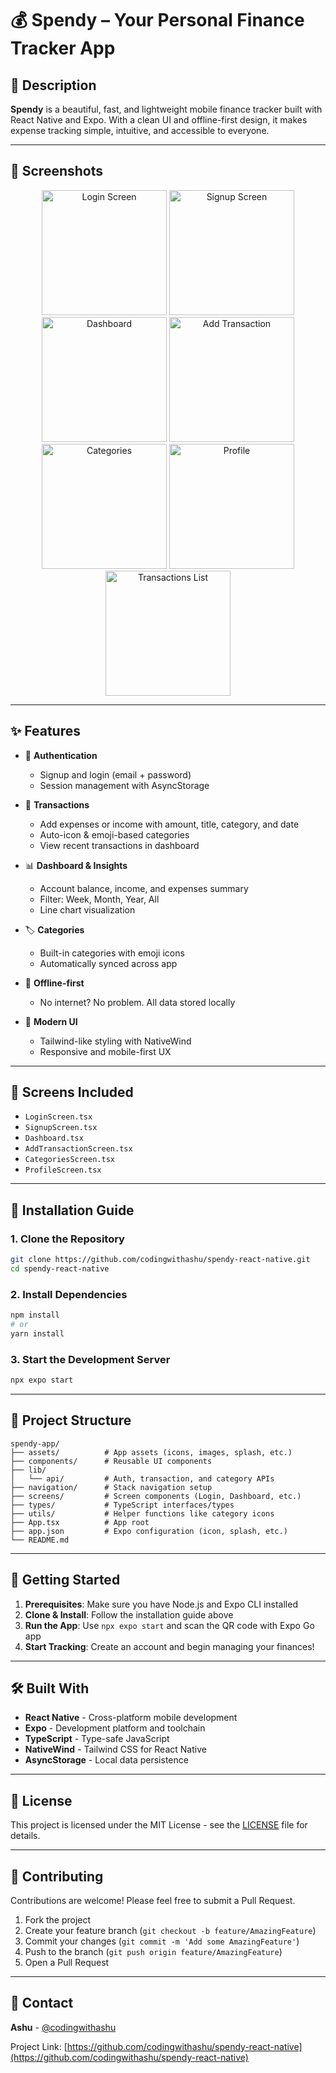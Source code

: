 # 💰 Spendy – Your Personal Finance Tracker App

## 📝 Description

**Spendy** is a beautiful, fast, and lightweight mobile finance tracker built with React Native and Expo. With a clean UI and offline-first design, it makes expense tracking simple, intuitive, and accessible to everyone.

---

## 📱 Screenshots

<div align="center">
  <img src="./assets/screenshots/1.png" alt="Login Screen" width="200"/>
  <img src="./assets/screenshots/2.png" alt="Signup Screen" width="200"/>
  <img src="./assets/screenshots/3.png" alt="Dashboard" width="200"/>
  <img src="./assets/screenshots/4.png" alt="Add Transaction" width="200"/>
</div>
<div align="center">
  <img src="./assets/screenshots/5.png" alt="Categories" width="200"/>
  <img src="./assets/screenshots/6.png" alt="Profile" width="200"/>
  <img src="./assets/screenshots/7.png" alt="Transactions List" width="200"/>
</div>

---

## ✨ Features

- 🔐 **Authentication**
  - Signup and login (email + password)
  - Session management with AsyncStorage
  
- 💸 **Transactions**
  - Add expenses or income with amount, title, category, and date
  - Auto-icon & emoji-based categories
  - View recent transactions in dashboard
  
- 📊 **Dashboard & Insights**
  - Account balance, income, and expenses summary
  - Filter: Week, Month, Year, All
  - Line chart visualization
  
- 🏷️ **Categories**
  - Built-in categories with emoji icons
  - Automatically synced across app
  
- 🌙 **Offline-first**
  - No internet? No problem. All data stored locally
  
- 🎨 **Modern UI**
  - Tailwind-like styling with NativeWind
  - Responsive and mobile-first UX

---

## 📲 Screens Included

- `LoginScreen.tsx`
- `SignupScreen.tsx`
- `Dashboard.tsx`
- `AddTransactionScreen.tsx`
- `CategoriesScreen.tsx`
- `ProfileScreen.tsx`

---

## 🔧 Installation Guide

### 1. Clone the Repository

```bash
git clone https://github.com/codingwithashu/spendy-react-native.git
cd spendy-react-native
```

### 2. Install Dependencies

```bash
npm install
# or
yarn install
```

### 3. Start the Development Server

```bash
npx expo start
```

---

## 🧩 Project Structure

```
spendy-app/
├── assets/          # App assets (icons, images, splash, etc.)
├── components/      # Reusable UI components
├── lib/
│   └── api/         # Auth, transaction, and category APIs
├── navigation/      # Stack navigation setup
├── screens/         # Screen components (Login, Dashboard, etc.)
├── types/           # TypeScript interfaces/types
├── utils/           # Helper functions like category icons
├── App.tsx          # App root
├── app.json         # Expo configuration (icon, splash, etc.)
└── README.md
```

---

## 🚀 Getting Started

1. **Prerequisites**: Make sure you have Node.js and Expo CLI installed
2. **Clone & Install**: Follow the installation guide above
3. **Run the App**: Use `npx expo start` and scan the QR code with Expo Go app
4. **Start Tracking**: Create an account and begin managing your finances!

---

## 🛠️ Built With

- **React Native** - Cross-platform mobile development
- **Expo** - Development platform and toolchain
- **TypeScript** - Type-safe JavaScript
- **NativeWind** - Tailwind CSS for React Native
- **AsyncStorage** - Local data persistence

---

## 📝 License

This project is licensed under the MIT License - see the [LICENSE](LICENSE) file for details.

---

## 🤝 Contributing

Contributions are welcome! Please feel free to submit a Pull Request.

1. Fork the project
2. Create your feature branch (`git checkout -b feature/AmazingFeature`)
3. Commit your changes (`git commit -m 'Add some AmazingFeature'`)
4. Push to the branch (`git push origin feature/AmazingFeature`)
5. Open a Pull Request

---

## 📧 Contact

**Ashu** - [@codingwithashu](https://github.com/codingwithashu)

Project Link: [https://github.com/codingwithashu/spendy-react-native](https://github.com/codingwithashu/spendy-react-native)
